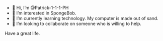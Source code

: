 - 👋 Hi, I’m @Patrick-1-1-1-PH
- 👀 I’m interested in SpongeBob.
- 🌱 I’m currently learning technology. My computer is made out of sand.
- 💞️ I’m looking to collaborate on someone who is willing to help.

Have a great life.
